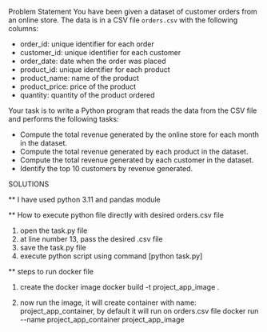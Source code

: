 Problem Statement
You have been given a dataset of customer orders from an online store. The data is in a
CSV file `orders.csv` with the following columns:
- order_id: unique identifier for each order
- customer_id: unique identifier for each customer
- order_date: date when the order was placed
- product_id: unique identifier for each product
- product_name: name of the product
- product_price: price of the product
- quantity: quantity of the product ordered
  
Your task is to write a Python program that reads the data from the CSV file and performs
the following tasks:
- Compute the total revenue generated by the online store for each month in the dataset.
- Compute the total revenue generated by each product in the dataset.
- Compute the total revenue generated by each customer in the dataset.
- Identify the top 10 customers by revenue generated.

SOLUTIONS

** I have used python 3.11 and pandas module

** How to execute python file directly with desired orders.csv file
1. open the task.py file
2. at line number 13, pass the desired .csv file
3. save the task.py file
4. execute python script using command [python task.py]

** steps to run docker file

1. create the docker image
docker build -t project_app_image .

2. now run the image, it will create container with name: project_app_container, by default it will run on orders.csv file
docker run --name project_app_container project_app_image
